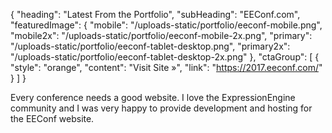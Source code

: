 {
    "heading": "Latest From the Portfolio",
    "subHeading": "EEConf.com",
    "featuredImage": {
        "mobile": "/uploads-static/portfolio/eeconf-mobile.png",
        "mobile2x": "/uploads-static/portfolio/eeconf-mobile-2x.png",
        "primary": "/uploads-static/portfolio/eeconf-tablet-desktop.png",
        "primary2x": "/uploads-static/portfolio/eeconf-tablet-desktop-2x.png"
    },
    "ctaGroup": [
        {
            "style": "orange",
            "content": "Visit Site &raquo;",
            "link": "https://2017.eeconf.com/"
        }
    ]
}

Every conference needs a good website. I love the ExpressionEngine community and I was very happy to provide development and hosting for the EEConf website.
